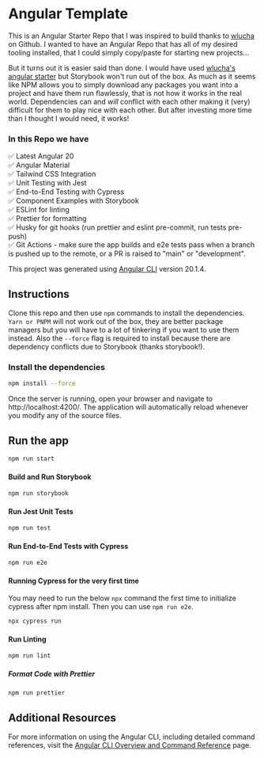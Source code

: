 # Angular Template

This is an Angular Starter Repo that I was inspired to build thanks to [wlucha](https://github.com/wlucha/angular-starter) on Github. I wanted to have an Angular Repo that has all of my desired tooling installed, that I could simply copy/paste for starting new projects...

But it turns out it is easier said than done. I would have used [wlucha's angular starter](https://github.com/wlucha/angular-starter) but Storybook won't run out of the box. As much as it seems like NPM allows you to simply download any packages you want into a project and have them run flawlessly, that is not how it works in the real world. Dependencies can and _will_ conflict with each other making it (very) difficult for them to play nice with each other. But after investing more time than I thought I would need, it works!

### In this Repo we have

✅ Latest Angular 20<br>
✅ Angular Material<br>
✅ Tailwind CSS Integration<br>
✅ Unit Testing with Jest<br>
✅ End-to-End Testing with Cypress<br>
✅ Component Examples with Storybook<br>
✅ ESLint for linting<br>
✅ Prettier for formatting<br>
✅ Husky for git hooks (run prettier and eslint pre-commit, run tests pre-push)<br>
✅ Git Actions - make sure the app builds and e2e tests pass when a branch is pushed up to the remote, or a PR is raised to "main" or "development".

This project was generated using [Angular CLI](https://github.com/angular/angular-cli) version 20.1.4.

## Instructions

Clone this repo and then use `npm` commands to install the dependencies. `Yarn or PNPM` will not work out of the box, they are better package managers but you will have to a lot of tinkering if you want to use them instead. Also the `--force` flag is required to install because there are dependency conflicts due to Storybook (thanks storybook!).

### Install the dependencies

```bash
npm install --force
```

Once the server is running, open your browser and navigate to http://localhost:4200/. The application will automatically reload whenever you modify any of the source files.

## Run the app

```bash
npm run start
```

#### Build and Run Storybook

```bash
npm run storybook
```

#### Run Jest Unit Tests

```bash
npm run test
```

#### Run End-to-End Tests with Cypress

```bash
npm run e2e
```

#### Running Cypress for the very first time

You may need to run the below `npx` command the first time to initialize cypress after npm install. Then you can use `npm run e2e`.

```bash
npx cypress run
```

#### Run Linting

```bash
npm run lint
```

##### Format Code with Prettier

```bash
npm run prettier
```

## Additional Resources

For more information on using the Angular CLI, including detailed command references, visit the [Angular CLI Overview and Command Reference](https://angular.dev/tools/cli) page.

